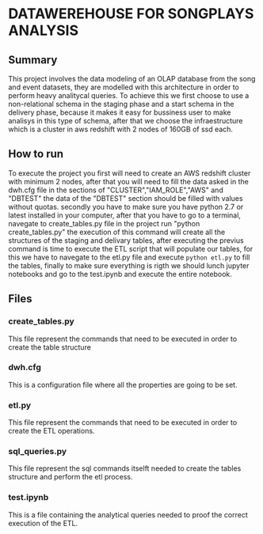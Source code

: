# DATAWEREHOUSE FOR SONGPLAYS ANALYSIS

## Summary 
This project involves the data modeling of an OLAP database from the song and event datasets, they are modelled with this architecture in order to perform heavy analitycal queries. To achieve this we first choose to use a non-relational schema in the staging phase and a start schema in the delivery phase, because it makes it easy for bussiness user to make analisys in this type of schema, after that we choose the infraestructure which is a cluster in aws redshift  with 2 nodes of 160GB of ssd each. 

## How to run
To execute the project you first will need to create an AWS redshift cluster with minimum 2 nodes, after that you will need to fill the data asked in the dwh.cfg file in the sections of "CLUSTER","IAM_ROLE","AWS" and "DBTEST" the data of the "DBTEST" section should be filled with values without quotas. secondly you have to make sure you have python 2.7 or latest installed in your computer, after that you have to go to a terminal, navegate to create_tables.py file in the project run "python create_tables.py" the execution of this command will create all the structures of the staging and delivary tables, after executing the previus command is time to execute the ETL script that will populate our tables, for this we have to navegate to the etl.py file and execute `python etl.py` to fill the tables, finally to make sure everything is rigth we should lunch jupyter notebooks and go to the test.ipynb and execute the entire 
notebook. 

## Files

### create_tables.py 
This file represent the commands that need to be executed in order to create the table structure

### dwh.cfg
This is a configuration file where all  the properties are going to be set. 

### etl.py
This file represent the commands that need to be executed in order to create the ETL operations.

### sql_queries.py
This file represent the sql commands itselft needed to create the tables structure and perform the etl process.

### test.ipynb
This is a file containing the analytical queries needed to proof the correct execution of the ETL.

   
